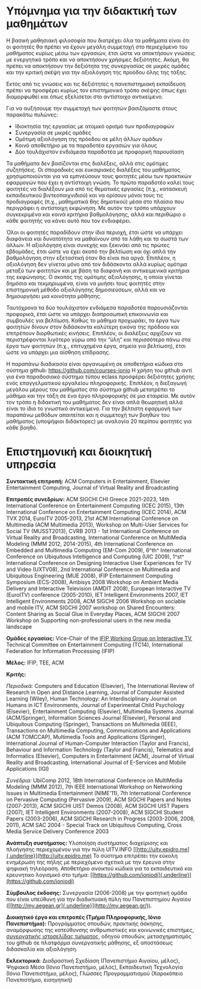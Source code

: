 # Υπόμνημα για την διδακτική των μαθημάτων
Η βασική μαθησιακή φιλοσοφία που διατρέχει όλα τα μαθήματα είναι ότι 
οι φοιτητές θα πρέπει να έχουν μεγάλη συμμετοχή στο περιεχόμενο του μαθήματος 
κυρίως μέσω των εργασιών, έτσι ώστε να αποκτήσουν γνώσεις με ενεργητικό τρόπο και 
να αποκτήσουν χρήσιμες δεξιότητες. Ακόμη, θα πρέπει να αποκτήσουν την δεξιότητα
της συνεργασίας σε μικρές ομάδες και την κριτική σκέψη για την αξιολόγηση
της προόδου όλης της τάξης.

Εκτός από τις γνώσεις και τις δεξιότητες η πανεπιστημιακή εκπαίδευση πρέπει να προσφέρει κυρίως
τον επιστημονικό τρόπο σκέψης όπως έχει διαμορφωθεί και όπως εξελίσεται στο αντίστοιχο αντικείμενο.

Για να αυξήσουμε την συμμετοχή των φοιτητών βασιζόμαστε στους παρακάτω πυλώνες:

* Ιδιοκτησία της εργασίας με ατομικό ορισμό των προδιαγραφών
* Συνεργασία σε μικρές ομάδες
* Ομότιμη αξιολόγηση της πρόοδου σε μέλη άλλων ομάδων
* Κοινό αποθετήριο με τα παραδοτέα εργασιών για όλους
* Δύο τουλάχιστον ενδιάμεσα παραδοτέα με προφορική παρουσίαση

Τα μαθήματα δεν βασίζονται στις διαλέξεις, αλλά στις ομότιμες συζητήσεις. 
Οι σποραδικές και ευκαιριακές διαλέξεις του μαθήματος χρησιμοποιούνται 
για να εμπνεύσουν τους φοιτητές μέσω των πρακτικών εφαρμογών που έχει η αντίστοιχη γνώση. 
Το πρώτο παραδοτέο καλεί τους φοιτητές να διαλέξουν μια από τις θεματικές εργασίες 
(π.χ., κατασκευή εκπαιδευτικού βιντεοπαιχνιδιού) και να ορίσουν μόνοι τους τις προδιαγραφές 
(π.χ., μαθηματικά 6ης δημοτικού) μέσα στο πλαίσιο που περιγράφει η αντίστοιχη εκφώνηση. 
Με αυτόν τον τρόπο υπάρχουν συγκεκριμένα και κοινά κριτήρια βαθμολόγησης, 
αλλά και περιθώριο ο κάθε φοιτητής να κάνει αυτό που τον ενδιαφέρει. 

Όλοι οι φοιτητές παραδίδουν στην ίδια περιοχή, 
έτσι ώστε να υπάρχει διαφάνεια και δυνατότητα να μαθαίνουν από τα λάθη και τα σωστά των άλλων. 
Η αξιολόγηση είναι συνεχής και ξεκινάει από τις πρώτες εβδομάδες, έτσι ώστε
να έχει σκοπό την βελτίωση και όχι απλά την βαθμολόγηση στην εξεταστική όταν θα είναι πια αργά.
Επιπλέον, η αξιολόγηση δεν γίνεται μόνο από τον διδάσκοντα αλλά κυρίως 
ομότιμα μεταξύ των φοιτητών και με βάση τα διαφανή και αντικειμενικά κριτήρια της εκφώνησης.
Ο σκοπός της ομότιμης αξιολόγησης, η οποία γίνεται δημόσια και τεκμηριωμένα,
είναι να μυήσει τους φοιτητές στην επιστημονική μέθοδο αξιολόγησης δημοσιεύσεων,
αλλά και να δημιουργήσει μια κοινότητα μάθησης.

Ταυτόχρονα τα δύο τουλάχιστον ενδιάμεσα παραδοτέα παρουσιάζονται προφορικά, 
έτσι ώστε να υπάρχει διαπροσωπική επικοινωνία και συμβουλές για βελτίωση. 
Καθώς το μάθημα προχωράει, τα έργα των φοιτητών δίνουν στον διδάσκοντα καλύτερη εικόνα της πρόδοου 
και επιτρέπουν διορθωτικές κινήσεις. Επιπλέον, οι διαλέξεις αρχίζουν να περιστρέφονται 
λιγότερο γύρω από την “ύλη” και περισσότερο πάνω στα έργα των φοιτητών 
(π.χ., επιτυχημένα έργα, σημεία για βελτίωση), έτσι ώστε να υπάρχει μια αίσθηση επίδρασης.

Η παραπάνω διαδικασία είναι οργανωμένη σε αποθετήρια κώδικα στο σύστημα github: 
https://github.com/courses-ionio
Η χρήση του github αντί για ένα παραδοσιακό σύστημα τύπου eclass προσφέρει δεξιότητες
χρήσης ενός επαγγελματικού εργαλείου πληροφορικής. Επιπλέον, η διεξαγωγή μεγάλου μέρους του μαθήματος
στο σύστημα github μετατρέπει το μάθημα και την τάξη σε ένα έργο πληροφορικής σε μια εταιρεία.
Με αυτόν τον τρόπο η διδακτική του μαθήματος δεν είναι απλά θεωρητική αλλά είναι το ίδιο το γνωστικό αντικείμενο. 
Για την βέλτιστη εφαρμογή των παραπάνω μεθόδων απαιτείται και η συμμετοχή των βοηθών του μαθήματος 
(υποψήφιοι διδάκτορες) με αναλογία 20 περίπου φοιτητές για κάθε βοηθό.

# Επιστημονική και διοικητική υπηρεσία

**Συντακτική επιτροπή:** ACM Computers in Entertainment, Elsevier
Entertainment Computing, Journal of Virtual Reality and Broadcasting

**Επιτροπές συνεδρίων:** 
ACM SIGCHI CHI Greece 2021-2023,
14th International Conference on Entertainment
Computing (ICEC 2015), 13th International Conference on Entertainment
Computing (ICEC 2014), ACM TVX 2014, EuroITV 2005-2013, 21st ACM
International Conference on Multimedia (ACM Multimedia 2013), Workshop
on Multi-User Services for Social TV (MUSST2013), CVRB 2013 - 1st
International Conference on Virtual Reality and Broadcasting,
International Conference on MultiMedia Modeling (MMM 2012, 2014-2015),
4th International Conference on Embedded and Multimedia Computing
(EM-Com 2009), 6^th^ International Conference on Ubiquitous Intelligence
and Computing (UIC 2009), 1^st^ International Conference on Designing
Interactive User Experiences for TV and Video (UXTV08), 2nd
International Conference on Multimedia and Ubiquitous Engineering (MUE
2008), IFIP Entertainment Computing Symposium (ECS-2008), Ambisys 2008
Workshop on Ambient Media Delivery and Interactive Television (AMDIT
2008), European Interactive TV (EuroITV) conference (2005-2010), IET
Intelligent Environments 2007, IET Intelligent Environments 2008, ACM
SIGCHI 2006 Workshop on sociable and mobile ITV, ACM SIGCHI 2007
workshop on Shared Encounters: Content Sharing as Social Glue in
Everyday Places, ACM SIGCHI 2007 Workshop on Supporting
non-professional users in the new media landscape

**Ομάδες εργασίας:** Vice-Chair of the [IFIP Working Group on Interactive TV](http://www.ifip.org/bulletin/bulltcs/memtc14.htm#WG146),
Technical Committee on Entertainment Computing
(TC14), International Federation for Information Processing (IFIP)

**Μέλος:** IFIP, TEE, ACM

**Κριτής:**

*Περιοδικά:* Computers and Education (Elsevier), The
International Review of Research in Open and Distance Learning, Journal
of Computer Assisted Learning (Wiley), Human Technology: An
Interdisciplinary Journal on Humans in ICT Environments, Journal of
Experimental Child Psychology (Elsevier), Entertainment Computing
(Elsevier), Multimedia Systems Journal (ACM/Springer), Information
Sciences Journal (Elsevier), Personal and Ubiquitous Computing
(Springer), Transactions on Multimedia (IEEE), Transactions on
Multimedia Computing, Communications and Applications (ACM TOMCCAP),
Multimedia Tools and Applications (Springer), International Journal of
Human-Computer Interaction (Taylor and Francis), Behaviour and
Information Technology (Taylor and Francis), Telematics and Informatics
(Elsevier), Computers in Entertainment (ACM), Journal of Virtual Reality
and Broadcasting, International Journal of E-Services and Mobile
Applications (IGI)

*Συνέδρια:* UbiComp 2012, 18th International
Conference on MultiMedia Modeling (MMM 2012), 7th IEEE International
Workshop on Networking Issues in Multimedia Entertainment (NIME\'11),
7th International Conference on Pervasive Computing (Pervasive 2009),
ACM SIGCHI Papers and Notes (2007-2013), ACM SIGCHI UIST Demos (2008),
ACM SIGCHI UIST Papers (2007), IEΤ Intelligent Environments (2007-2008),
ACM SIGCHI Student Papers (2003-2006), ACM SIGCHI Research in Progress
(2003-2006, 2008, 2011), ACM SAC 2004 - Special Track on Ubiquitous
Computing, Cross Media Service Delivery Conference 2003

**Ανάπτυξη συστήματος:** Υλοποίηση συστήματος διαχείρισης και πλοήγησης
περιεχομένου για την πύλη UITV.INFO
[[http://uitv.epidro.me]{.underline}](http://uitv.epidro.me) Το σύστημα
επιτρέπει την εύκολη ενημέρωση της πήλης με περιεχόμενο σχετικά με την
έρευνα στην ψηφιακή τηλεόραση. Αποθετήριο ανοικτού κώδικα για το
εκπαιδευτικό και ερευνητικο λογισμικό στο τμήμα:
[[https://github.com/ioniodi]{.underline}](https://github.com/ioniodi)

**Σύμβουλος έκδοσης:** Συνεργασία (2006-2008) με την φοιτητική ομάδα που
είναι υπεύθυνη για την διαδικτυακή πύλη του Πανεπιστημίου Αιγαίου
([[http://my.aegean.gr]{.underline}](http://my.aegean.gr/)).

**Διοικητικό έργο και επιτροπές (Τμήμα Πληροφορικής, Ιόνιο
Πανεπιστήμιο):** Προγράμματος σπουδών, πρακτικής άσκησης, αναμόρφωσης της κατεύθυνσης ανθρωπιστικές και κοινωνικές επιστήμες, [συνεργατικής ιστοσελίδας τμήματος](https://github.com/ioniodi/sitegr), οδηγού σπουδών, μετασχηματισμός του github σε πλατφόρμα συνεργατικής μάθησης, εξ αποστάσεως διδασκαλία και αξιολόγηση.

**Εκλεκτορικά**: Διαδραστική Σχεδίαση (Πανεπιστήμιο Αιγαίου, μέλος), Ψηφιακά Μέσα (Ιόνιο Πανεπιστήμιο, μέλος), Εκπαιδευτική Τεχνολογία (Ιόνιο Πανεπιστήμιο, μέλος), Γλώσσες Προγραμματισμού (Χαροκόπειο Πανεπιστήμιο, εισηγητική)
